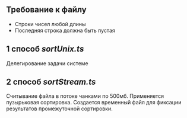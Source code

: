## Требование к файлу
- Строки чисел любой длины
- Последняя строка должна быть пустая

## 1 способ _sortUnix.ts_
Делегирование задачи системе

## 2 способ _sortStream.ts_
Считывание файла в потоке чанками по 500мб. Применяется пузырьковая сортировка. Создается временный файл для фиксации результатов промежуточной сортировки. 
